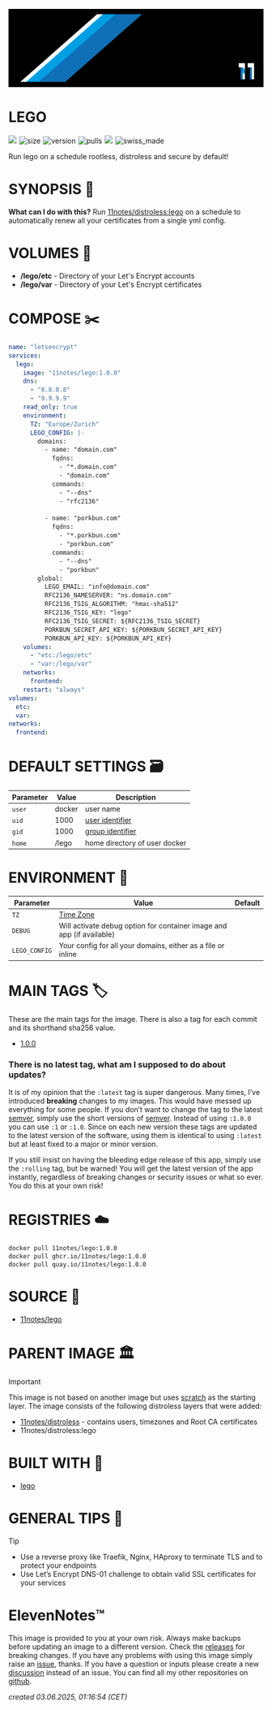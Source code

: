 ![banner](https://github.com/11notes/defaults/blob/main/static/img/banner.png?raw=true)

# LEGO
[<img src="https://img.shields.io/badge/github-source-blue?logo=github&color=040308">](https://github.com/11notes/docker-LEGO)![5px](https://github.com/11notes/defaults/blob/main/static/img/transparent5x2px.png?raw=true)![size](https://img.shields.io/docker/image-size/11notes/lego/1.0.0?color=0eb305)![5px](https://github.com/11notes/defaults/blob/main/static/img/transparent5x2px.png?raw=true)![version](https://img.shields.io/docker/v/11notes/lego/1.0.0?color=eb7a09)![5px](https://github.com/11notes/defaults/blob/main/static/img/transparent5x2px.png?raw=true)![pulls](https://img.shields.io/docker/pulls/11notes/lego?color=2b75d6)![5px](https://github.com/11notes/defaults/blob/main/static/img/transparent5x2px.png?raw=true)[<img src="https://img.shields.io/github/issues/11notes/docker-LEGO?color=7842f5">](https://github.com/11notes/docker-LEGO/issues)![5px](https://github.com/11notes/defaults/blob/main/static/img/transparent5x2px.png?raw=true)![swiss_made](https://img.shields.io/badge/Swiss_Made-FFFFFF?labelColor=FF0000&logo=data:image/svg%2bxml;base64,PHN2ZyB2ZXJzaW9uPSIxIiB3aWR0aD0iNTEyIiBoZWlnaHQ9IjUxMiIgdmlld0JveD0iMCAwIDMyIDMyIiB4bWxucz0iaHR0cDovL3d3dy53My5vcmcvMjAwMC9zdmciPjxwYXRoIGQ9Im0wIDBoMzJ2MzJoLTMyeiIgZmlsbD0iI2YwMCIvPjxwYXRoIGQ9Im0xMyA2aDZ2N2g3djZoLTd2N2gtNnYtN2gtN3YtNmg3eiIgZmlsbD0iI2ZmZiIvPjwvc3ZnPg==)

Run lego on a schedule rootless, distroless and secure by default!

# SYNOPSIS 📖
**What can I do with this?** Run [11notes/distroless:lego](https://github.com/11notes/docker-distroless/blob/master/lego.dockerfile) on a schedule to automatically renew all your certificates from a single yml config. 

# VOLUMES 📁
* **/lego/etc** - Directory of your Let's Encrypt accounts
* **/lego/var** - Directory of your Let's Encrypt certificates

# COMPOSE ✂️
```yaml
name: "letsencrypt"
services:
  lego:
    image: "11notes/lego:1.0.0"
    dns:
      - "8.8.8.8"
      - "9.9.9.9"
    read_only: true
    environment:
      TZ: "Europe/Zurich"
      LEGO_CONFIG: |-
        domains:
          - name: "domain.com"
            fqdns:
              - "*.domain.com"
              - "domain.com"
            commands:
              - "--dns"
              - "rfc2136" 

          - name: "porkbun.com"
            fqdns:
              - "*.porkbun.com"
              - "porkbun.com"
            commands:
              - "--dns"
              - "porkbun"    
        global:
          LEGO_EMAIL: "info@domain.com"
          RFC2136_NAMESERVER: "ns.domain.com"
          RFC2136_TSIG_ALGORITHM: "hmac-sha512"
          RFC2136_TSIG_KEY: "lego"
          RFC2136_TSIG_SECRET: ${RFC2136_TSIG_SECRET}
          PORKBUN_SECRET_API_KEY: ${PORKBUN_SECRET_API_KEY}
          PORKBUN_API_KEY: ${PORKBUN_API_KEY}
    volumes:
      - "etc:/lego/etc" 
      - "var:/lego/var"
    networks:
      frontend:
    restart: "always"
volumes:
  etc:
  var:
networks:
  frontend:
```

# DEFAULT SETTINGS 🗃️
| Parameter | Value | Description |
| --- | --- | --- |
| `user` | docker | user name |
| `uid` | 1000 | [user identifier](https://en.wikipedia.org/wiki/User_identifier) |
| `gid` | 1000 | [group identifier](https://en.wikipedia.org/wiki/Group_identifier) |
| `home` | /lego | home directory of user docker |

# ENVIRONMENT 📝
| Parameter | Value | Default |
| --- | --- | --- |
| `TZ` | [Time Zone](https://en.wikipedia.org/wiki/List_of_tz_database_time_zones) | |
| `DEBUG` | Will activate debug option for container image and app (if available) | |
| `LEGO_CONFIG` | Your config for all your domains, either as a file or inline | |

# MAIN TAGS 🏷️
These are the main tags for the image. There is also a tag for each commit and its shorthand sha256 value.

* [1.0.0](https://hub.docker.com/r/11notes/lego/tags?name=1.0.0)

### There is no latest tag, what am I supposed to do about updates?
It is of my opinion that the ```:latest``` tag is super dangerous. Many times, I’ve introduced **breaking** changes to my images. This would have messed up everything for some people. If you don’t want to change the tag to the latest [semver](https://semver.org/), simply use the short versions of [semver](https://semver.org/). Instead of using ```:1.0.0``` you can use ```:1``` or ```:1.0```. Since on each new version these tags are updated to the latest version of the software, using them is identical to using ```:latest``` but at least fixed to a major or minor version.

If you still insist on having the bleeding edge release of this app, simply use the ```:rolling``` tag, but be warned! You will get the latest version of the app instantly, regardless of breaking changes or security issues or what so ever. You do this at your own risk!

# REGISTRIES ☁️
```
docker pull 11notes/lego:1.0.0
docker pull ghcr.io/11notes/lego:1.0.0
docker pull quay.io/11notes/lego:1.0.0
```

# SOURCE 💾
* [11notes/lego](https://github.com/11notes/docker-LEGO)

# PARENT IMAGE 🏛️
> [!IMPORTANT]
>This image is not based on another image but uses [scratch](https://hub.docker.com/_/scratch) as the starting layer.
>The image consists of the following distroless layers that were added:
>* [11notes/distroless](https://github.com/11notes/docker-distroless/blob/master/arch.dockerfile) - contains users, timezones and Root CA certificates
>* 11notes/distroless:lego

# BUILT WITH 🧰
* [lego](https://github.com/11notes/docker-lego)

# GENERAL TIPS 📌
> [!TIP]
>* Use a reverse proxy like Traefik, Nginx, HAproxy to terminate TLS and to protect your endpoints
>* Use Let’s Encrypt DNS-01 challenge to obtain valid SSL certificates for your services

# ElevenNotes™️
This image is provided to you at your own risk. Always make backups before updating an image to a different version. Check the [releases](https://github.com/11notes/docker-lego/releases) for breaking changes. If you have any problems with using this image simply raise an [issue](https://github.com/11notes/docker-lego/issues), thanks. If you have a question or inputs please create a new [discussion](https://github.com/11notes/docker-lego/discussions) instead of an issue. You can find all my other repositories on [github](https://github.com/11notes?tab=repositories).

*created 03.06.2025, 01:16:54 (CET)*